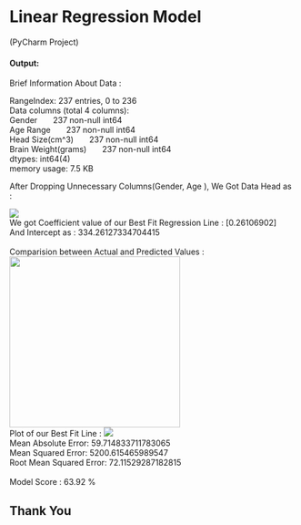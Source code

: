 # Linear Regression Model
(PyCharm Project)

#### Output:
Brief Information About Data :

RangeIndex: 237 entries, 0 to 236<br>
Data columns (total 4 columns):<br>
Gender &nbsp;&nbsp;&nbsp;&nbsp;&nbsp;&nbsp;237 non-null int64<br>
Age Range &nbsp;&nbsp;&nbsp;&nbsp;&nbsp;&nbsp;237 non-null int64<br>
Head Size(cm^3) &nbsp;&nbsp;&nbsp;&nbsp;&nbsp;&nbsp;237 non-null int64<br>
Brain Weight(grams) &nbsp;&nbsp;&nbsp;&nbsp;&nbsp;&nbsp;237 non-null int64<br>
dtypes: int64(4)<br>
memory usage: 7.5 KB<br>

After Dropping Unnecessary Columns(Gender, Age ), We Got Data Head as : 

<img src="https://user-images.githubusercontent.com/46626425/67633309-699a8400-f8d4-11e9-8cb3-b8146937f1d5.png" />
<br>
We got Coefficient value of our Best Fit Regression Line : [0.26106902] <br>
And Intercept as : 334.26127334704415<br>
<br>
Comparision between Actual and Predicted Values :
<img src="https://user-images.githubusercontent.com/46626425/67633267-ff81df00-f8d3-11e9-84aa-2ae390ce1d96.png" height="300"/>
<br>
Plot of our Best Fit Line :
<img src="https://user-images.githubusercontent.com/46626425/67633303-54bdf080-f8d4-11e9-9d63-9fe8f42c7e79.png"/>
<br>
Mean Absolute Error: 59.714833711783065<br>
Mean Squared Error: 5200.615465989547<br>
Root Mean Squared Error: 72.11529287182815<br>
<br>
Model Score : 63.92 %
<br>

## Thank You
